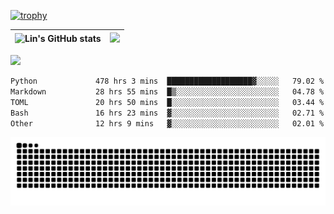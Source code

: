[![trophy](https://github-profile-trophy.vercel.app/?username=ocss884&column=7)](https://github.com/ocss884)

| ![Lin's GitHub stats](https://github-readme-stats.vercel.app/api?username=ocss884&show_icons=true&hide_border=True&count_private=true) | ![](https://github-readme-streak-stats.herokuapp.com?user=ocss884&hide_border=true&date_format=M%20j%5B%2C%20Y%5D&ring=7EDDCF&fire=7EDDCF") |
| ------------------------------------------------------------ | ------------------------------------------------------------ |

![](https://komarev.com/ghpvc/?username=ocss884&color=brightgreen)

<!--START_SECTION:waka-->

```txt
Python             478 hrs 3 mins  ███████████████████▓░░░░░   79.02 %
Markdown           28 hrs 55 mins  █▒░░░░░░░░░░░░░░░░░░░░░░░   04.78 %
TOML               20 hrs 50 mins  █░░░░░░░░░░░░░░░░░░░░░░░░   03.44 %
Bash               16 hrs 23 mins  ▓░░░░░░░░░░░░░░░░░░░░░░░░   02.71 %
Other              12 hrs 9 mins   ▓░░░░░░░░░░░░░░░░░░░░░░░░   02.01 %
```

<!--END_SECTION:waka-->

<p align="center">
   <img src="https://github.com/ocss884/ocss884/blob/output/github-snake.svg" alt="snake">
</p>
